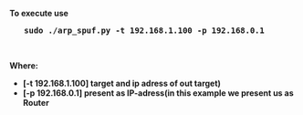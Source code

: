 <b> To execute use </br>
<pre>   sudo ./arp_spuf.py -t 192.168.1.100 -p 192.168.0.1</pre></br>
Where:</br>
* [-t 192.168.1.100] target and ip adress of out target)
* [-p 192.168.0.1] present as IP-adress(in this example we present us as Router 